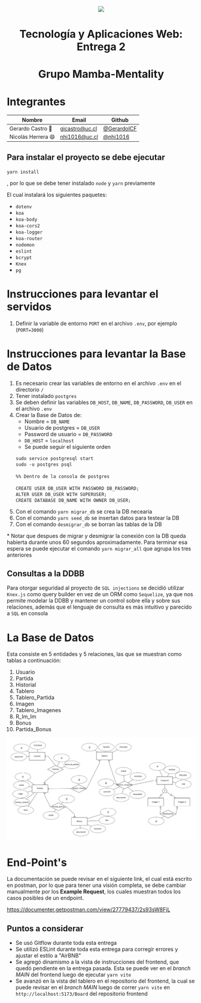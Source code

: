 <p align="center">
  <img src="https://upload.wikimedia.org/wikipedia/commons/thumb/8/84/Escudo_de_la_Pontificia_Universidad_Cat%C3%B3lica_de_Chile.svg/1200px-Escudo_de_la_Pontificia_Universidad_Cat%C3%B3lica_de_Chile.svg.png" width="120px">
    <h1 align="center">Tecnología y Aplicaciones Web: Entrega 2</h1>
    <h1 align="center">Grupo Mamba-Mentality</h1>
</p>

# Integrantes

| Nombre                     | Email                  | Github                                                   |
| -------------------------- | ---------------------- | -------------------------------------------------------- |
| Gerardo Castro :red_car:  | gicastro@uc.cl  | [@GerardoICF](https://github.com/GerardoICF)               |
| Nicolás Herrera :smile: | nhi1016@uc.cl   | [@nhi1016 ](https://github.com/nhi1016)        |

## Para instalar el proyecto se debe ejecutar
```console
yarn install
```
, por lo que se debe tener instalado `node` y ``yarn`` previamente

El cual instalará los siguientes paquetes:
+ `dotenv`
+ `koa`
+ `koa-body`
+ `koa-cors2`
+ `koa-logger`
+ `koa-router`
+ `nodemon`
+ `eslint`
+ `bcrypt`
+ `Knex`
+ `pg`

# Instrucciones para levantar el servidos
1. Definir la variable de entorno `PORT` en el archivo `.env`, por ejemplo (`PORT=3000`)

# Instrucciones para levantar la Base de Datos
1. Es necesario crear las variables de entorno en el archivo `.env` en el directorio `/`
2. Tener instalado `postgres`
2. Se deben definir las variables `DB_HOST`, `DB_NAME`, `DB_PASSWORD`, `DB_USER` en el archivo `.env`
3. Crear la Base de Datos de:
    + Nombre = ``DB_NAME``
    + Usuario de postgres = ``DB_USER``
    + Password de usuario = `DB_PASSWORD`
    + `DB_HOST` = `localhost`
    + Se puede seguir el siguiente orden
    ```console
    sudo service postgresql start
    sudo -u postgres psql

    %% Dentro de la consola de postgres

    CREATE USER DB_USER WITH PASSWORD DB_PASSWORD;
    ALTER USER DB_USER WITH SUPERUSER;
    CREATE DATABASE DB_NAME WITH OWNER DB_USER;
    ```
4. Con el comando ``yarn migrar_db`` se crea la DB necearia
5. Con el comando ``yarn seed_db`` se insertan datos para testear la DB
6. Con el comando ``desmigrar_db`` se borran las tablas de la DB

\* Notar que despues de migrar y desmigrar la conexión con la DB queda habierta durante unos 60 segundos aproximadamente. Para terminar esa espera se puede ejecutar el comando `yarn migrar_all` que agrupa los tres anteriores

## Consultas a la DDBB
Para otorgar seguridad al proyecto de `SQL injections` se decidió utilizar `Knex.js` como query builder en vez de un ORM como `Sequelize`, ya que nos permite modelar la DDBB y mantener un control sobre ella y sobre sus relaciones, además que el lenguaje de consulta es más intuitivo y parecido a ``SQL`` en consola

# La Base de Datos
Esta consiste en 5 entidades y 5 relaciones, las que se muestran como tablas a continuación:
1. Usuario
2. Partida
3. Historial
4. Tablero
5. Tablero_Partida
6. Imagen
7. Tablero_Imagenes
8. R_Im_Im
9. Bonus
10. Partida_Bonus

![](Modelos/db.png)

# End-Point's
La documentación se puede revisar en el siguiente link, el cual está escrito en postman, por lo que para tener una visión completa, se debe cambiar manualmente por los **Example Request**, los cuales muestran todos los casos posibles de un endpoint.

https://documenter.getpostman.com/view/27779437/2s93sW8FjL

## Puntos a considerar
+ Se usó Gitflow durante toda esta entrega
+ Se utilizó ESLint durante toda esta entrega para corregir errores y ajustar el estilo a "AirBNB"
+ Se agregó dinamismo a la vista de instrucciones del frontend, que quedó pendiente en la entrega pasada. Esta se puede ver en el *branch MAIN* del frontend luego de ejecutar `yarn vite`
+ Se avanzó en la vista del tablero en el repositorio del frontend, la cual se puede revisar en el *branch MAIN* luego de correr `yarn vite` en `http://localhost:5173/Board` del repositorio frontend
